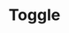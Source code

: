 ---
layout: pattern.njk
tags: 
    - legacy_components_de
key: toggle-legacy_de
title: Toggle
parent: legacy_components_de
image: legacy/overview/toggle.webp
keywords: 
order: 310
---